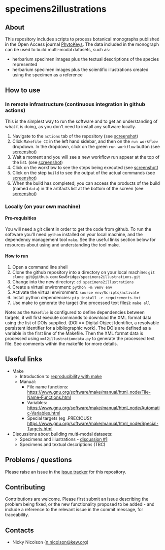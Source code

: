 # specimens2illustrations

## About

This repository includes scripts to process botanical monographs published in the Open Access journal [PhytoKeys](https://phytokeys.pensoft.net).
The data included in the monograph can be used to build multi-modal datasets, such as:
- herbarium specimen images plus the textual descriptions of the species represented
- herbarium specimen images plus the scientific illustrations created using the specimen as a reference

## How to use

### In remote infrastructure (continuous integration in github actions)

This is the simplest way to run the software and to get an understanding of what it is doing, as you don't need to install any software locally.

1. Navigate to the `actions` tab of the repository (see [screenshot](https://github.com/KewBridge/specimens2illustrations/assets/3758694/163fcd30-311d-4f73-84ce-10bf1463275a))
2. Click `Makefile CI` in the left hand sidebar, and then on the `run workflow` dropdown. In the dropdown, click on the green `run workflow` button (see [screenshot](https://github.com/KewBridge/specimens2illustrations/assets/3758694/737ff333-9f4a-4984-96c8-d8b2fb02e488))
3. Wait a moment and you will see a new workflow run appear at the top of the list. (see [screenshot](https://github.com/KewBridge/specimens2illustrations/assets/3758694/4d6636a6-f3cc-44dc-895e-eca60326bdd8))
4. Click on the workflow to see the steps being executed (see [screenshot](https://github.com/KewBridge/specimens2illustrations/assets/3758694/661daf83-1c1e-4162-b120-9fb544a84aac))
5. Click on the step `build` to see the output of the actual commands (see [screenshot](https://github.com/KewBridge/specimens2illustrations/assets/3758694/dce9027a-586f-461b-9796-b8e22860561c))
6. When the build has completed, you can access the products of the build (named `data`) in the artifacts list at the bottom of the screen (see [screenshot](https://github.com/KewBridge/specimens2illustrations/assets/3758694/8cc2f05f-5e99-4002-b7ed-d468f244cf4d))

### Locally (on your own machine)

#### Pre-requisities
You will need a git client in order to get the code from github. 
To run the software you'll need `python` installed on your local machine, and the dependency management tool `make`. See the useful links section below for resources about using and understanding the tool make. 

#### How to run
1. Open a command line shell
1. Clone the github repository into a directory on your local machine: `git clone git@github.com:KewBridge/specimens2illustrations.git`
1. Change into the new directory: `cd specimens2illustrations`
1. Create a virtual environment: `python -m venv env`
1. Activate the virtual environment: `source env/Scripts/activate`
1. Install python dependencies: `pip install -r requirements.txt`
1. Use make to generate the target (the processed text files): `make all`

Note: as the `Makefile` is configured to define dependencies between targets, it will first execute commands to download the XML format data using the list of DOIs supplied. (DOI == Digital Object Identifier, a resolvable persistent identifier for a bibliographic work). The DOIs are defined as a variable in the first line of the Makefile. Then the XML format data is processed using `xml2illustrationdata.py` to generate the processed text file. See comments within the makefile for more details.

## Useful links

- Make
    - Introduction to [reproducibility with make](https://the-turing-way.netlify.app/reproducible-research/make.html)
    - Manual:
        - File name functions: https://www.gnu.org/software/make/manual/html_node/File-Name-Functions.html
        - Variables: https://www.gnu.org/software/make/manual/html_node/Automatic-Variables.html
        - Special targets (eg .PRECIOUS): https://www.gnu.org/software/make/manual/html_node/Special-Targets.html
- Discussions about building multi-modal datasets:
    -   Specimens and illustrations - [discussion #1](https://github.com/orgs/KewBridge/discussions/1)
    -   Specimens and textual descriptions (TBC)

## Problems / questions

Please raise an issue in the [issue tracker](https://github.com/KewBridge/specimens2illustrations/issues) for this repository.

## Contributing

Contributions are welcome. Please first submit an issue describing the problem being fixed, or the new functionality proposed to be added - and include a reference to the relevant issue in the commit message, for traceability.

## Contacts

- Nicky Nicolson (n.nicolson@kew.org)

